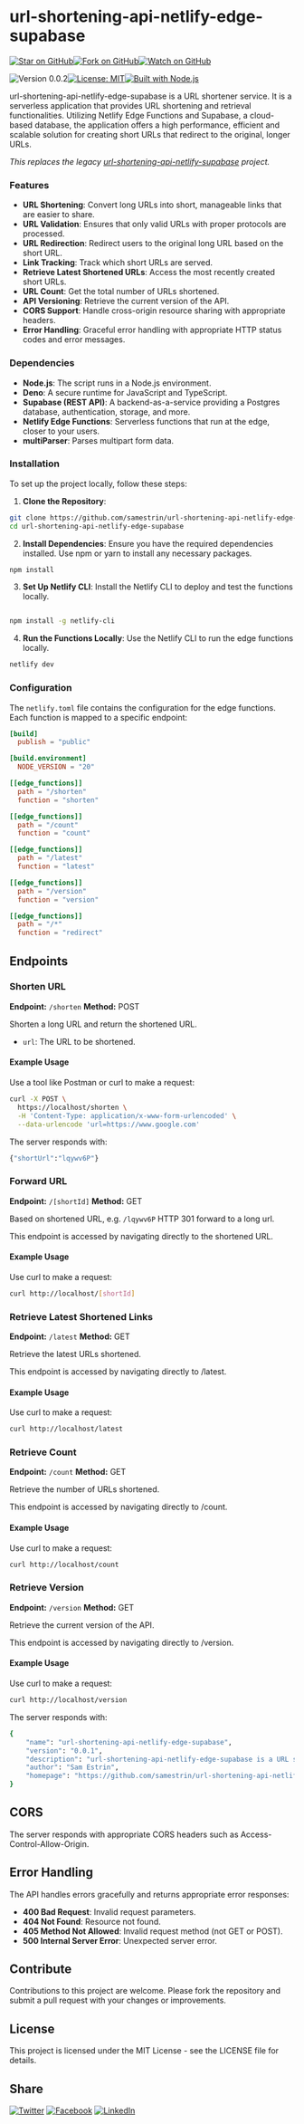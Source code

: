 # url-shortening-api-netlify-edge-supabase

[![Star on GitHub](https://img.shields.io/github/stars/samestrin/url-shortening-api-netlify-edge-supabase?style=social)](https://github.com/samestrin/url-shortening-api-netlify-edge-supabase/stargazers)[![Fork on GitHub](https://img.shields.io/github/forks/samestrin/url-shortening-api-netlify-edge-supabase?style=social)](https://github.com/samestrin/url-shortening-api-netlify-edge-supabase/network/members)[![Watch on GitHub](https://img.shields.io/github/watchers/samestrin/url-shortening-api-netlify-edge-supabase?style=social)](https://github.com/samestrin/url-shortening-api-netlify-edge-supabase/watchers)

![Version 0.0.2](https://img.shields.io/badge/Version-0.0.2-blue)[![License: MIT](https://img.shields.io/badge/License-MIT-yellow.svg)](https://opensource.org/licenses/MIT)[![Built with Node.js](https://img.shields.io/badge/Built%20with-Node.js-green)](https://nodejs.org/)

url-shortening-api-netlify-edge-supabase is a URL shortener service. It is a serverless application that provides URL shortening and retrieval functionalities. Utilizing Netlify Edge Functions and Supabase, a cloud-based database, the application offers a high performance, efficient and scalable solution for creating short URLs that redirect to the original, longer URLs.

_This replaces the legacy [url-shortening-api-netlify-supabase](https://github.com/samestrin/url-shortening-api-netlify-supabase) project._

### **Features**

- **URL Shortening**: Convert long URLs into short, manageable links that are easier to share.
- **URL Validation**: Ensures that only valid URLs with proper protocols are processed.
- **URL Redirection**: Redirect users to the original long URL based on the short URL.
- **Link Tracking**: Track which short URLs are served.
- **Retrieve Latest Shortened URLs**: Access the most recently created short URLs.
- **URL Count**: Get the total number of URLs shortened.
- **API Versioning**: Retrieve the current version of the API.
- **CORS Support**: Handle cross-origin resource sharing with appropriate headers.
- **Error Handling**: Graceful error handling with appropriate HTTP status codes and error messages.

### **Dependencies**

- **Node.js**: The script runs in a Node.js environment.
- **Deno**: A secure runtime for JavaScript and TypeScript.
- **Supabase (REST API)**: A backend-as-a-service providing a Postgres database, authentication, storage, and more.
- **Netlify Edge Functions**: Serverless functions that run at the edge, closer to your users.
- **multiParser**: Parses multipart form data.

### **Installation**

To set up the project locally, follow these steps:

1.  **Clone the Repository**:

```bash
git clone https://github.com/samestrin/url-shortening-api-netlify-edge-supabase.git
cd url-shortening-api-netlify-edge-supabase
```

2.  **Install Dependencies**: Ensure you have the required dependencies installed. Use npm or yarn to install any necessary packages.

```bash
npm install
```

3.  **Set Up Netlify CLI**: Install the Netlify CLI to deploy and test the functions locally.

```bash

npm install -g netlify-cli
```

4.  **Run the Functions Locally**: Use the Netlify CLI to run the edge functions locally.

```bash
netlify dev
```

### **Configuration**

The `netlify.toml` file contains the configuration for the edge functions. Each function is mapped to a specific endpoint:

```toml
[build]
  publish = "public"

[build.environment]
  NODE_VERSION = "20"

[[edge_functions]]
  path = "/shorten"
  function = "shorten"

[[edge_functions]]
  path = "/count"
  function = "count"

[[edge_functions]]
  path = "/latest"
  function = "latest"

[[edge_functions]]
  path = "/version"
  function = "version"

[[edge_functions]]
  path = "/*"
  function = "redirect"

```

## Endpoints

### Shorten URL

**Endpoint:** `/shorten` **Method:** POST

Shorten a long URL and return the shortened URL.

- `url`: The URL to be shortened.

#### **Example Usage**

Use a tool like Postman or curl to make a request:

```bash
curl -X POST \
  https://localhost/shorten \
  -H 'Content-Type: application/x-www-form-urlencoded' \
  --data-urlencode 'url=https://www.google.com'
```

The server responds with:

```bash
{"shortUrl":"lqywv6P"}
```

### Forward URL

**Endpoint:** `/[shortId]` **Method:** GET

Based on shortened URL, e.g. `/lqywv6P` HTTP 301 forward to a long url.

This endpoint is accessed by navigating directly to the shortened URL.

#### **Example Usage**

Use curl to make a request:

```bash
curl http://localhost/[shortId]
```

### Retrieve Latest Shortened Links

**Endpoint:** `/latest` **Method:** GET

Retrieve the latest URLs shortened.

This endpoint is accessed by navigating directly to /latest.

#### **Example Usage**

Use curl to make a request:

```bash
curl http://localhost/latest
```

### Retrieve Count

**Endpoint:** `/count` **Method:** GET

Retrieve the number of URLs shortened.

This endpoint is accessed by navigating directly to /count.

#### **Example Usage**

Use curl to make a request:

```bash
curl http://localhost/count
```

### Retrieve Version

**Endpoint:** `/version` **Method:** GET

Retrieve the current version of the API.

This endpoint is accessed by navigating directly to /version.

#### **Example Usage**

Use curl to make a request:

```bash
curl http://localhost/version
```

The server responds with:

```bash
{
    "name": "url-shortening-api-netlify-edge-supabase",
    "version": "0.0.1",
    "description": "url-shortening-api-netlify-edge-supabase is a URL shortener service using Netlify Edge Functions and the Supabase REST API.",
    "author": "Sam Estrin",
    "homepage": "https://github.com/samestrin/url-shortening-api-netlify-edge-supabase#readme"
}
```

## CORS

The server responds with appropriate CORS headers such as Access-Control-Allow-Origin.

## Error Handling

The API handles errors gracefully and returns appropriate error responses:

- **400 Bad Request**: Invalid request parameters.
- **404 Not Found**: Resource not found.
- **405 Method Not Allowed**: Invalid request method (not GET or POST).
- **500 Internal Server Error**: Unexpected server error.

## Contribute

Contributions to this project are welcome. Please fork the repository and submit a pull request with your changes or improvements.

## License

This project is licensed under the MIT License - see the LICENSE file for details.

## Share

[![Twitter](https://img.shields.io/badge/X-Tweet-blue)](https://twitter.com/intent/tweet?text=Check%20out%20this%20awesome%20project!&url=https://github.com/samestrin/url-shortening-api-netlify-edge-supabase) [![Facebook](https://img.shields.io/badge/Facebook-Share-blue)](https://www.facebook.com/sharer/sharer.php?u=https://github.com/samestrin/url-shortening-api-netlify-edge-supabase) [![LinkedIn](https://img.shields.io/badge/LinkedIn-Share-blue)](https://www.linkedin.com/sharing/share-offsite/?url=https://github.com/samestrin/url-shortening-api-netlify-edge-supabase)
